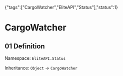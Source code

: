 {"tags":["CargoWatcher","EliteAPI","Status"],"status":1}

# CargoWatcher

## 01 Definition

Namespace: `EliteAPI.Status`

Inheritance: `Object` → `CargoWatcher`

